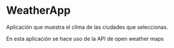 # WeatherApp
Aplicación que muestra el clima de las ciudades que seleccionas.

En esta aplicación se hace uso de la API de open weather maps

